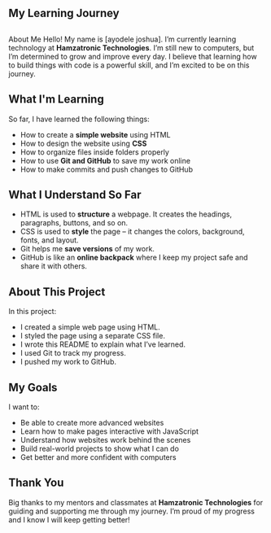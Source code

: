 ##  My Learning Journey

## 
 About Me
Hello! My name is [ayodele joshua]. I’m currently learning technology at **Hamzatronic Technologies**. I’m still new to computers, but I’m determined to grow and improve every day. I believe that learning how to build things with code is a powerful skill, and I’m excited to be on this journey.

##  What I'm Learning
So far, I have learned the following things:
- How to create a **simple website** using HTML
- How to design the website using **CSS**
- How to organize files inside folders properly
- How to use **Git and GitHub** to save my work online
- How to make commits and push changes to GitHub

##  What I Understand So Far
- HTML is used to **structure** a webpage. It creates the headings, paragraphs, buttons, and so on.
- CSS is used to **style** the page – it changes the colors, background, fonts, and layout.
- Git helps me **save versions** of my work.
- GitHub is like an **online backpack** where I keep my project safe and share it with others.

##  About This Project
In this project:
- I created a simple web page using HTML.
- I styled the page using a separate CSS file.
- I wrote this README to explain what I’ve learned.
- I used Git to track my progress.
- I pushed my work to GitHub.

##  My Goals
I want to:
- Be able to create more advanced websites
- Learn how to make pages interactive with JavaScript
- Understand how websites work behind the scenes
- Build real-world projects to show what I can do
- Get better and more confident with computers

##  Thank You
Big thanks to my mentors and classmates at **Hamzatronic Technologies** for guiding and supporting me through my journey. I’m proud of my progress and I know I will keep getting better!

